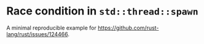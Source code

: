# Race condition in `std::thread::spawn`

A minimal reproducible example for https://github.com/rust-lang/rust/issues/124466.
